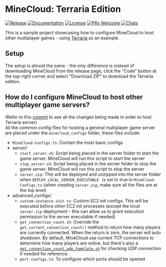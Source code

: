 # MineCloud: Terraria Edition

[![Release](https://img.shields.io/github/v/release/VeriorPies/MineCloud)](https://github.com/VeriorPies/Minecloud/releases) [![Documentation](https://img.shields.io/badge/documentation-brightgreen.svg)](https://github.com/VeriorPies/MineCloud/wiki) [![License](https://img.shields.io/badge/license-MIT-green)](https://github.com/VeriorPies/MineCloud/blob/main/LICENSE) [![PRs Welcome](https://img.shields.io/badge/PRs-welcome-blue.svg)](https://github.com/VeriorPies/MineCloud/pulls) [![Chats](https://img.shields.io/discord/1101786911846182964)](https://discord.gg/fuTdbYrbZm)

This is a sample project showcasing how to configure MineCloud to host other multiplayer games - using [Terraria](https://terraria.org/) as an example.

## Setup
The setup is almost the same - the only difference is instead of downloading MineCloud from the release page,  click the "Code" button at the top-right corner and select "Download ZIP" to download the Terraria edition.

## How do I configure MineCloud to host other multiplayer game servers?
(Refer to this [commit](https://github.com/VeriorPies/MineCloud/commit/b76085ded0824b43ded3264b990977a867e8a610?diff=split) to see all the changes being made in order to host Terraria server)  
All the common config files for hosting a general multiplayer game server are placed under the `minecloud_configs` folder, these files include:  
  - `MineCloud-Configs.ts`: Contain the most basic configs
  - server/ 
    - `start_server.sh`: Script being placed in the server folder to start the game server. MineCloud will run this script to start the server
    - `stop_server.sh`: Script being placed in the server folder to stop the game server. MineCloud will run this script to stop the server
    - `server.zip`: This will be deployed and unzipped into the server folder when `DEPLOY_LOCAL_SERVER_EXECUTABLE ` is set to true in `MineCloud-Configs.ts` (when creating `server.zip`, make sure all the files are at the top level)
  - advanced_configs/
    - `custom-instance-init.ts`: Custom EC2 init configs. This will be executed before other EC2 init processes (except the local `server.zip` deployment - this can allow us to grant execution permission to the server executable if needed)
    - `get_connection_count.sh`: Override the `get_current_connection_count()` method to return how many players are currently connected. When the return is zero, the server will auto shutdown. By default, MineCloud use current TCP connections to determine how many players are online, but there's also a [`get_connection_count_udp_template.sh`](https://github.com/VeriorPies/MineCloud/blob/main/minecloud_configs/advanced_configs/get_connection_count_udp_template.sh) for checking UDP connection if needed for reference.  
    - `port-configs.ts`: To configure which ports should be opened
